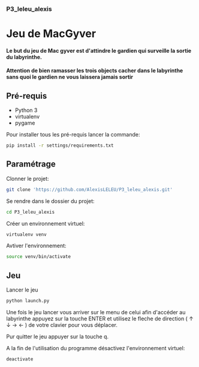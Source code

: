 ### P3_leleu_alexis

# Jeu de MacGyver

#### Le but du jeu de Mac gyver est d'attindre le gardien qui surveille la sortie du labyrinthe.
#### Attention de bien ramasser les trois objects cacher dans le labyrinthe sans quoi le gardien ne vous laissera jamais sortir

## Pré-requis
- Python 3
- virtualenv
- pygame

Pour installer tous les pré-requis lancer la commande:
```bash
pip install -r settings/requirements.txt
```

## Paramétrage

Clonner le projet:
```bash
git clone 'https://github.com/AlexisLELEU/P3_leleu_alexis.git'
```

Se rendre dans le dossier du projet:
```bash
cd P3_leleu_alexis
```

Créer un environnement virtuel:
```bash
virtualenv venv
```

Avtiver l'environnement:
```bash
source venv/bin/activate
```

## Jeu

Lancer le jeu
```bash
python launch.py
```

Une fois le jeu lancer vous arriver sur le menu de celui afin d'accéder au labyrinthe appuyez sur la touche ENTER et utilisez le fleche de direction ( ↑ ↓ → ← ) de votre clavier pour vous déplacer.

Pur quitter le jeu appuyer sur la touche q.

A la fin de l'utilisation du programme désactivez l'environnement virtuel:

```bash
deactivate
```